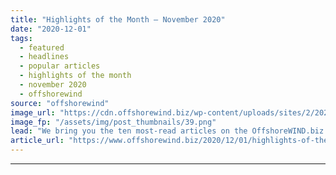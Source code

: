 ```yaml
---
title: "Highlights of the Month – November 2020"
date: "2020-12-01"
tags: 
  - featured
  - headlines
  - popular articles
  - highlights of the month
  - november 2020
  - offshorewind
source: "offshorewind"
image_url: "https://cdn.offshorewind.biz/wp-content/uploads/sites/2/2020/12/01101002/Highlights-of-the-Month-November-2020.png"
image_fp: "/assets/img/post_thumbnails/39.png"
lead: "We bring you the ten most-read articles on the OffshoreWIND.biz site for the month"
article_url: "https://www.offshorewind.biz/2020/12/01/highlights-of-the-month-november-2020/"
---
```


---
